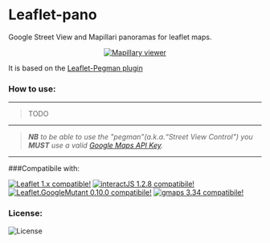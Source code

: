# Leaflet-pano
Google Street View and Mapillari panoramas for leaflet maps.

<p style="text-align:center;">
    <a href="#"><img src="https://github.com/velocat/leaflet-pano/images/mappi.png" alt="Mapillary viewer" /></a>
</p>

It is based on the [Leaflet-Pegman plugin](https://github.com/Raruto/leaflet-pegman/)


### How to use:

---

> TODO

---
> _**NB** to be able to use the "pegman”(a.k.a.“Street View Control") you **MUST** use a valid [Google Maps API Key](https://developers.google.com/maps/documentation/javascript/get-api-key)._

---

###Compatibile with:

[![Leaflet 1.x compatible!](https://img.shields.io/badge/Leaflet-1.7.1-green)](http://leafletjs.com/reference.html)
[![interactJS 1.2.8 compatibile!](https://img.shields.io/badge/interactJS-1.2.8-green)](https://interactjs.io/)
[![Leaflet.GoogleMutant 0.10.0 compatibile!](https://img.shields.io/badge/Leaflet.GoogleMutant-0.10.0-green)](https://gitlab.com/IvanSanchez/Leaflet.GridLayer.GoogleMutant)
[![gmaps 3.34 compatibile!](https://img.shields.io/badge/gmaps-3.34-green)](https://interactjs.io/)


### License:
![License](https://img.shields.io/github/license/velocat/leaflet-pano "License")